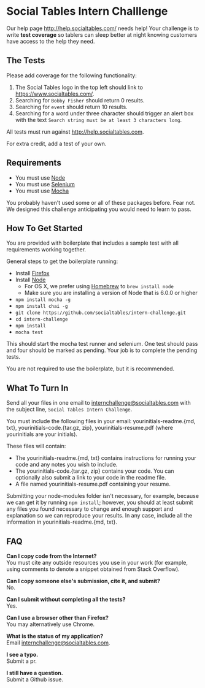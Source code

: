 # Social Tables Intern Challlenge

Our help page <http://help.socialtables.com/> needs help! Your challenge is to write **test coverage** so tablers can sleep better at night knowing customers have access to the help they need.

## The Tests

Please add coverage for the following functionality:

1. The Social Tables logo in the top left should link to <https://www.socialtables.com/>.
2. Searching for `Bobby Fisher` should return 0 results.
3. Searching for `event` should return 10 results.
4. Searching for a word under three character should trigger an alert box with the text `Search string must be at least 3 characters long`.

All tests must run against <http://help.socialtables.com>.

For extra credit, add a test of your own.

## Requirements

* You must use [Node](https://nodejs.org/)
* You must use [Selenium](https://github.com/SeleniumHQ/selenium/wiki/WebDriverJs)
* You must use [Mocha](https://mochajs.org/)

You probably haven't used some or all of these packages before. Fear not.  We designed this challenge anticipating you would need to learn to pass. 

## How To Get Started

You are provided with boilerplate that includes a sample test with all requirements working together. 

General steps to get the boilerplate running:

* Install [Firefox](https://www.mozilla.org/en-US/firefox/new/)
* Install [Node](https://nodejs.org/en/download/)
  * For OS X, we prefer using [Homebrew](http://brew.sh/) to `brew install node`
  * Make sure you are installing a version of Node that is 6.0.0 or higher
* `npm install mocha -g`
* `npm install chai -g`
* `git clone https://github.com/socialtables/intern-challenge.git`
* `cd intern-challenge`
* `npm install`
* `mocha test`

This should start the mocha test runner and selenium.  One test should pass and four should be marked as pending.  Your job is to complete the pending tests.

You are not required to use the boilerplate, but it is recommended.

## What To Turn In

Send all your files in one email to <internchallenge@socialtables.com> with the subject line, `Social Tables Intern Challenge`.

You must include the following files in your email: yourinitials-readme.{md, txt}, yourinitials-code.{tar.gz, zip}, yourinitials-resume.pdf (where yourinitials are your initials).

These files will contain:

* The yourinitials-readme.{md, txt} contains instructions for running your code and any notes you wish to include.
* The yourinitials-code.{tar.gz, zip} contains your code. You can optionally also submit a link to your code in the readme file.
* A file named yourinitials-resume.pdf containing your resume.

Submitting your node-modules folder isn't necessary, for example, because we can get it by running `npm install`; however, you should at least submit any files you found necessary to change and enough support and explanation so we can reproduce your results. In any case, include all the information in yourinitials-readme.{md, txt}.

## FAQ

**Can I copy code from the Internet?**  
You must cite any outside resources you use in your work (for example, using comments to denote a snippet obtained from Stack Overflow).  

**Can I copy someone else's submission, cite it, and submit?**  
No.

**Can I submit without completing all the tests?**  
Yes.

**Can I use a browser other than Firefox?**  
You may alternatively use Chrome.

**What is the status of my application?**  
Email <internchallenge@socialtables.com>.

**I see a typo.**  
Submit a pr.

**I still have a question.**  
Submit a Github issue.